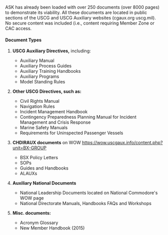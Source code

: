 
 ASK has already been loaded with over 250 documents (over 8000 pages) to demonstrate its viability. All these documents are located in public sections of the USCG and USCG Auxiliary websites (cgaux.org uscg.mil). No secure content was included (i.e., content requiring Member Zone or CAC access.

#### Document Types

1. **USCG Auxiliary Directives,** including: 
   - Auxiliary Manual
   - Auxiliary Process Guides
   - Auxiliary Training Handbooks
   - Auxiliary Programs 
   - Model Standing Rules  

2. **Other USCG Directives, such as:**
   - Civil Rights Manual
   - Navigation Rules
   - Incident Management Handbook
   - Contingency Preparedness Planning Manual for Incident Management and Crisis Response
   - Marine Safety Manuals
   - Requirements for Uninspected Passenger Vessels  

3. **CHDIRAUX documents** on WOW https://wow.uscgaux.info/content.php?unit=BX-GROUP   
   - BSX Policy Letters
   - SOPs
   - Guides and Handbooks
   - ALAUXs  

4. **Auxiliary National Documents**
   - National Leadership Documents located on National Commodore's WOW page
   - National Directorate Manuals, Handbooks FAQs and Workshops 

5. **Misc. documents:**
   - Acronym Glossary
   - New Member Handbook (2015)  